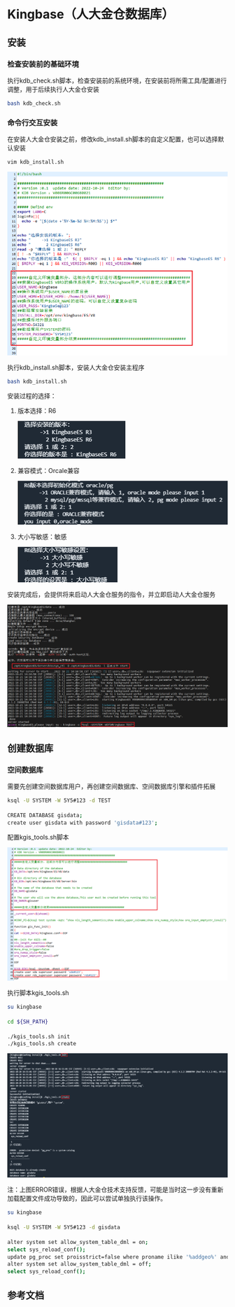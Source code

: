 # Kingbase（人大金仓数据库）

## 安装

### 检查安装前的基础环境

执行kdb_check.sh脚本，检查安装前的系统环境，在安装前将所需工具/配置进行调整，用于后续执行人大金仓安装

```sh
bash kdb_check.sh
```

### 命令行交互安装

在安装人大金仓安装之前，修改kdb_install.sh脚本的自定义配置，也可以选择默认安装

```sh
vim kdb_install.sh
```

![命令行交互安装-自定义配置](img/tool_db_kingbase/install-config-1.png)

执行kdb_install.sh脚本，安装人大金仓安装主程序

```sh
bash kdb_install.sh
```

安装过程的选择：

1. 版本选择：R6

    ![命令行交互安装-自定义配置](img/tool_db_kingbase/install-bash-1.png)
2. 兼容模式：Orcale兼容

    ![命令行交互安装-自定义配置](img/tool_db_kingbase/install-bash-2.png)
3. 大小写敏感：敏感

    ![命令行交互安装-自定义配置](img/tool_db_kingbase/install-bash-3.png)

安装完成后，会提供将来启动人大金仓服务的指令，并立即启动人大金仓服务

![命令行交互安装-自定义配置](img/tool_db_kingbase/install-done-1.png)

## 创建数据库

### 空间数据库

需要先创建空间数据库用户，再创建空间数据库、空间数据库引擎和插件拓展

```sh
ksql -U SYSTEM -W 5Y5#123 -d TEST

CREATE DATABASE gisdata;
create user gisdata with password 'gisdata#123';
```

配置kgis_tools.sh脚本

![配置kgis_tools.sh脚本](img/tool_db_kingbase/install-config-2.png)

执行脚本kgis_tools.sh

```sh
su kingbase

cd ${SH_PATH}

./kgis_tools.sh init
./kgis_tools.sh create
```

![执行kgis_tools.sh脚本](img/tool_db_kingbase/install-done-2.png)

注：上图ERROR错误，根据人大金仓技术支持反馈，可能是当时这一步没有重新加载配置文件成功导致的，因此可以尝试单独执行该操作。

```sh
su kingbase

ksql -U SYSTEM -W 5Y5#123 -d gisdata

alter system set allow_system_table_dml = on;
select sys_reload_conf();
update pg_proc set proisstrict=false where proname ilike '%addgeo%' and proargtypes='1043 1043 1043 1043 23 1043 23 16';
alter system set allow_system_table_dml = off;
select sys_reload_conf();
```

## 参考文档
